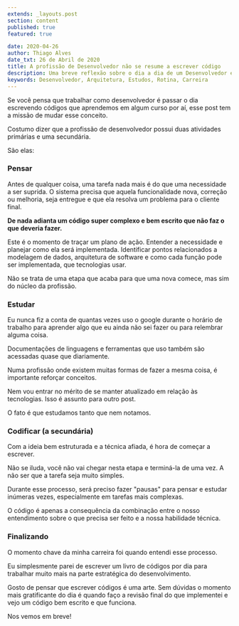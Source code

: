 ```yaml
---
extends: _layouts.post
section: content
published: true
featured: true

date: 2020-04-26
author: Thiago Alves
date_txt: 26 de Abril de 2020
title: A profissão de Desenvolvedor não se resume a escrever código
description: Uma breve reflexão sobre o dia a dia de um Desenvolvedor e as suas atividades.
keywords: Desenvolvedor, Arquitetura, Estudos, Rotina, Carreira
---
```


Se você pensa que trabalhar como desenvolvedor é passar o dia escrevendo códigos que aprendemos em algum curso por aí, esse post tem a missão de mudar esse conceito.

Costumo dizer que a profissão de desenvolvedor possui duas atividades primárias e uma secundária. 

São elas:

### Pensar

Antes de qualquer coisa, uma tarefa nada mais é do que uma necessidade a ser suprida. O sistema precisa que aquela funcionalidade nova, correção ou melhoria, seja entregue e que ela resolva um problema para o cliente final.

**De nada adianta um código super complexo e bem escrito que não faz o que deveria fazer.**

Este é o momento de traçar um plano de ação. Entender a necessidade e planejar como ela será implementada. Identificar pontos relacionados a modelagem de dados, arquitetura de software e como cada função pode ser implementada, que tecnologias usar.

Não se trata de uma etapa que acaba para que uma nova comece, mas sim do núcleo da profissão.

### Estudar

Eu nunca fiz a conta de quantas vezes uso o google durante o horário de trabalho para aprender algo que eu ainda não sei fazer ou para relembrar alguma coisa. 

Documentações de linguagens e ferramentas que uso também são acessadas quase que diariamente.

Numa profissão onde existem muitas formas de fazer a mesma coisa, é importante reforçar conceitos.

Nem vou entrar no mérito de se manter atualizado em relação às tecnologias. Isso é assunto para outro post.

O fato é que estudamos tanto que nem notamos.

### Codificar (a secundária)

Com a ideia bem estruturada e a técnica afiada, é hora de começar a escrever. 

Não se iluda, você não vai chegar nesta etapa e terminá-la de uma vez. A não ser que a tarefa seja muito simples.

Durante esse processo, será preciso fazer "pausas" para pensar e estudar inúmeras vezes, especialmente em tarefas mais complexas.

O código é apenas a consequência da combinação entre o nosso entendimento sobre o que precisa ser feito e a nossa habilidade técnica.

### Finalizando

O momento chave da minha carreira foi quando entendi esse processo.

Eu simplesmente parei de escrever um livro de códigos por dia para trabalhar muito mais na parte estratégica do desenvolvimento.

Gosto de pensar que escrever códigos é uma arte. Sem dúvidas o momento mais gratificante do dia é quando faço a revisão final do que implementei e vejo um código bem escrito e que funciona.

Nos vemos em breve!

